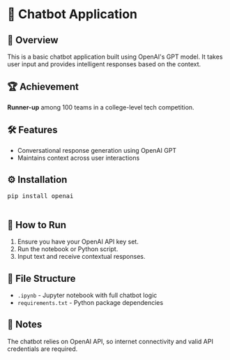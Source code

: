 <!DOCTYPE html>
<html lang="en">
<head>
 
</head>
<body>
  <h1>🤖 Chatbot Application</h1>
  
  <h2>📌 Overview</h2>
  <p>This is a basic chatbot application built using OpenAI's GPT model. It takes user input and provides intelligent responses based on the context.</p>

  <h2>🏆 Achievement</h2>
  <p><strong>Runner-up</strong> among 100 teams in a college-level tech competition.</p>

  <h2>🛠️ Features</h2>
  <ul>
    <li>Conversational response generation using OpenAI GPT</li>
    <li>Maintains context across user interactions</li>
  </ul>

  <h2>⚙️ Installation</h2>
  <pre>
pip install openai
  </pre>

  <h2>🚀 How to Run</h2>
  <ol>
    <li>Ensure you have your OpenAI API key set.</li>
    <li>Run the notebook or Python script.</li>
    <li>Input text and receive contextual responses.</li>
  </ol>

  <h2>📁 File Structure</h2>
  <ul>
    <li><code>.ipynb</code> - Jupyter notebook with full chatbot logic</li>
    <li><code>requirements.txt</code> - Python package dependencies</li>
  </ul>

  <h2>📌 Notes</h2>
  <p>The chatbot relies on OpenAI API, so internet connectivity and valid API credentials are required.</p>

</body>
</html>
